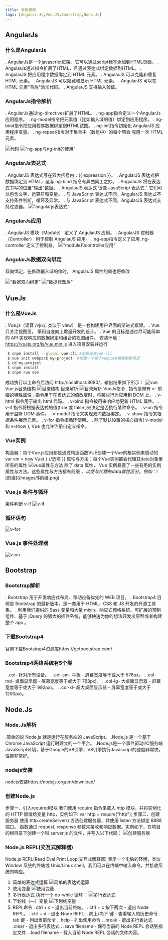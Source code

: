 ```yaml
---
title: 常用框架
tags: [Angular.Js,Vue.JS,Bootstrap,Node.Js]
---
```



## AngularJs
### 什么是AngularJs
 . AngularJs是一个javascript框架。它可以通过script标签添加到HTML页面。
 . AngularJs通过指令扩展了HTML，且通过表达式绑定数据到HTML。
 . AngularJS 把应用程序数据绑定到 HTML 元素。
 . AngularJS 可以克隆和重复 HTML 元素。
 . AngularJS 可以隐藏和显示 HTML 元素。
 . AngularJS 可以在 HTML 元素"背后"添加代码。
 . AngularJS 支持输入验证。

### AngularJs指令解析

 . AngularJs通过ng-directives扩展了HTML。
 . ng-app指令定义一个AngularJs应用程序。
 . ng-model指令把元素值（比如输入域的值）绑定到应用程序。
 . ng-bind指令把应用程序数据绑定到HTML试图。
 . ng-init指令初始化 AngularJS 应用程序变量。
 . ng-repeat指令对于集合中（数组中）的每个项会 克隆一次 HTML 元素。

![代码](/images/angular.png)
![“ng-app与ng-init的使用”](/images/init.png)

### AngularJs表达式
 . AngularJS 表达式写在双大括号内：{{ expression }}。
 . AngularJS 表达式把数据绑定到 HTML，这与 ng-bind 指令有异曲同工之妙。
 . AngularJS 将在表达式书写的位置"输出"数据。
 . AngularJS 表达式 很像 JavaScript 表达式：它们可以包含文字、运算符和变量。
 . 与 JavaScript 表达式不同，AngularJS 表达式不支持条件判断，循环及异常。
 . 与 JavaScript 表达式不同，AngularJS 表达式支持过滤器。
![“angularjs表达式”](/images/angularjs表达式.png)

### AngularJs应用
 . AngularJS 模块（Module） 定义了 AngularJS 应用。
 . AngularJS 控制器（Controller） 用于控制 AngularJS 应用。
 . ng-app指令定义了应用, ng-controller 定义了控制器。
![“module和controller应用”](/images/mc.png)
### AngularJs数据双向绑定
 双向绑定，在修改输入域的值时， AngularJS 属性的值也将修改

![“数据双向绑定”](/images/数据双向绑定.png)
![“数据修改后”](/images/数据修改后.png)

## VueJs

### 什么是VueJs
 . Vue.js（读音 /vjuː/, 类似于 view） 是一套构建用户界面的渐进式框架。
 . Vue 只关注视图层， 采用自底向上增量开发的设计。
 . Vue 的目标是通过尽可能简单的 API 实现响应的数据绑定和组合的视图组件。
安装环境：https://vuejs.org/js/vue.min.js
进入项目安装并运行
``` bash
 $ cnpm install --global vue-cli #全局安装vue-cli
 $ vue init webpack my-project  #创建一个基于webpack模板的新项目
 $ cd my-project
 $ cnpm install
 $ cnpm run dev
```
 成功执行以上命令后访问 http://localhost:8080/，输出结果如下所示：
![vue](/images/vue.png)
Vue.js目录结构
![目录结构](/images/目录.png)
目录解析
![目录解析](/images/目录解析.png)
 VueJs指令
 . 指令是带有 v- 前缀的特殊属性
 . 指令用于在表达式的值改变时，将某些行为应用到 DOM 上。
 . v-html 指令用于输出 html 代码。
 . v-bind 指令被用来响应地更新 HTML 属性。
 . v-if 指令将根据表达式的值(true 或 false )来决定是否执行某种命令。
 . v-on 指令用于监听 DOM 事件。
 . v-model 指令来实现双向数据绑定。
 . v-show 指令来根据条件展示元素。
 . v-for 指令指循环使用。
 . 除了默认设置的核心指令( v-model 和 v-show ), Vue 也允许注册自定义指令。
### Vue实例
构造器：每个Vue.js应用都是通过构造函数VUE创建一个Vue的根实例来启动的
 var vm = new Vue(
  {
  //选项
  })
属性与方法：每个Vue实例都会代理其data对象里所有的属性
 ![vue属性与方法](/images/vue属性与方法.png)
除了 data 属性， Vue 实例暴露了一些有用的实例属性与方法。这些属性与方法都有前缀 $，以便与代理的 data 属性区分。例如：
 ![$前缀](/images/$前缀.png)
### Vue.js 条件与循环
条件判断 v-if
![v-if](/images/v-if.png)
### 循环语句
![v-for](/images/v-for.png)
### Vue.js 事件处理器
![v-on](/images/v-on.png)

## Bootstrap

### Bootstrap解析
. Bootstrap 用于开发响应式布局、移动设备优先的 WEB 项目。
. Bootstrap4 目前是 Bootstrap 的最新版本，是一套用于 HTML、CSS 和 JS 开发的开源工具集。
. 利用我们提供的 Sass 变量和大量 mixin、响应式栅格系统、可扩展的预制组件、基于 jQuery 的强大的插件系统，能够快速为你的想法开发出原型或者构建整个 app 。

### 下载Bootstrap4
官网下载Bootstrap4资源库https://getbootstrap.com/

### Bootstrap4网络系统有5个类
. .col- 针对所有设备。
. .col-sm- 平板 - 屏幕宽度等于或大于 576px。
. .col-md- 桌面显示器 - 屏幕宽度等于或大于 768px)。
. .col-lg- 大桌面显示器 - 屏幕宽度等于或大于 992px)。
. .col-xl- 超大桌面显示器 - 屏幕宽度等于或大于 1200px)。

## Node.Js
### Node.Js解析
.简单的说 Node.js 就是运行在服务端的 JavaScript。
.Node.js 是一个基于Chrome JavaScript 运行时建立的一个平台。
.Node.js是一个事件驱动I/O服务端JavaScript环境，基于Google的V8引擎，V8引擎执行Javascript的速度非常快，性能非常好。
### nodejs安装
nodejs安装https://nodejs.org/en/download/
### 创建Node.js
步骤一、引入required模块
我们使用 require 指令来载入 http 模块，并将实例化的 HTTP 赋值给变量 http，实例如下: var http = require("http");
步骤二、创建服务器
使用 http.createServer() 方法创建服务器，并使用 listen 方法绑定 8888 端口。 函数通过 request, response 参数来接收和响应数据。实例如下，在项目的根目录下创建一个叫 server.js 的文件，并写入以下代码：
![创建服务器](/images/创建服务器.png)
### Node.js REPL(交互式解释器)
Node.js REPL(Read Eval Print Loop:交互式解释器) 表示一个电脑的环境，类似 Window 系统的终端或 Unix/Linux shell，我们可以在终端中输入命令，并接收系统的响应。
1) 简单的表达式运算
![简单的表达式运算](/images/简单的表达式运算.png)
2) 使用变量
![使用变量](/images/使用变量.png)
3) 多行表达式
执行一个 do-while 循环：
![多行表达式](/images/多行表达式.png)
4) 下划线（—）变量
![下划线变量](/images/下划线变量.png)
5) REPL命令
. ctrl + c - 退出当前终端。
. ctrl + c 按下两次 - 退出 Node REPL。
. ctrl + d - 退出 Node REPL.
. 向上/向下 键 - 查看输入的历史命令
. tab 键 - 列出当前命令
. .help - 列出使用命令
. .break - 退出多行表达式
. .clear - 退出多行表达式
. .save filename - 保存当前的 Node REPL 会话到指定文件
. .load filename - 载入当前 Node REPL 会话的文件内容。